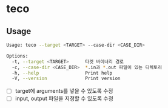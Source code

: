 # teco

## Usage

```sh
Usage: teco --target <TARGET> --case-dir <CASE_DIR>

Options:
  -t, --target <TARGET>      타겟 바이너리 경로
  -c, --case-dir <CASE_DIR>  *.in과 *.out 파일이 있는 디렉토리
  -h, --help                 Print help
  -V, --version              Print version
```


- [ ] target에 arguments를 넣을 수 있도록 수정
- [ ] input, output 파일을 지정할 수 있도록 수정
